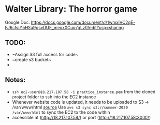 # Walter Library: The horror game
Google Doc:
https://docs.google.com/document/d/1wmxIVC2qE-FJ6cfsiY5HSu9gsvDUF_meoxXCuo7gLz0/edit?usp=sharing

## TODO:  
- ~Assign S3 full access for code~
- ~create s3 bucket~
- 

## Notes:  
- `ssh ec2-user@18.217.107.58 -i practice_instance.pem` from the cloned project folder to ssh into the EC2 instance
- Whenever website code is updated, it needs to be uploaded to S3 -> /var/www/html [source](https://www.youtube.com/watch?v=dhRwKPrum44)
Use `aws s3 sync s3://summer-2020 /var/www/html` to sync the EC2 to the code within 
- accessible at (http://18.217.107.58/) or port (http://18.217.107.58:3000/)
